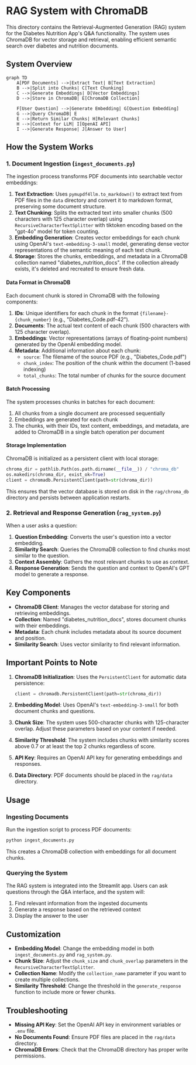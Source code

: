 # RAG System with ChromaDB

This directory contains the Retrieval-Augmented Generation (RAG) system for the Diabetes Nutrition App's Q&A functionality.
The system uses ChromaDB for vector storage and retrieval, enabling efficient semantic search over diabetes and nutrition documents.

## System Overview

```mermaid
graph TD
    A[PDF Documents] -->|Extract Text| B[Text Extraction]
    B -->|Split into Chunks| C[Text Chunking]
    C -->|Generate Embeddings| D[Vector Embeddings]
    D -->|Store in ChromaDB| E[ChromaDB Collection]

    F[User Question] -->|Generate Embedding| G[Question Embedding]
    G -->|Query ChromaDB| E
    E -->|Return Similar Chunks| H[Relevant Chunks]
    H -->|Context for LLM| I[OpenAI API]
    I -->|Generate Response| J[Answer to User]
```

## How the System Works

### 1. Document Ingestion (`ingest_documents.py`)

The ingestion process transforms PDF documents into searchable vector embeddings:

1. **Text Extraction**: Uses `pymupdf4llm.to_markdown()` to extract text from PDF files in the `data` directory and convert it to markdown format, preserving some document structure.
2. **Text Chunking**: Splits the extracted text into smaller chunks (500 characters with 125 character overlap) using `RecursiveCharacterTextSplitter` with tiktoken encoding based on the "gpt-4o" model for token counting.
3. **Embedding Generation**: Creates vector embeddings for each chunk using OpenAI's `text-embedding-3-small` model, generating dense vector representations of the semantic meaning of each text chunk.
4. **Storage**: Stores the chunks, embeddings, and metadata in a ChromaDB collection named "diabetes_nutrition_docs". If the collection already exists, it's deleted and recreated to ensure fresh data.

#### Data Format in ChromaDB

Each document chunk is stored in ChromaDB with the following components:

1. **IDs**: Unique identifiers for each chunk in the format `{filename}-{chunk_number}` (e.g., "Diabetes_Code.pdf-42").
2. **Documents**: The actual text content of each chunk (500 characters with 125 character overlap).
3. **Embeddings**: Vector representations (arrays of floating-point numbers) generated by the OpenAI embedding model.
4. **Metadata**: Additional information about each chunk:
   - `source`: The filename of the source PDF (e.g., "Diabetes_Code.pdf")
   - `chunk_index`: The position of the chunk within the document (1-based indexing)
   - `total_chunks`: The total number of chunks for the source document

#### Batch Processing

The system processes chunks in batches for each document:

1. All chunks from a single document are processed sequentially
2. Embeddings are generated for each chunk
3. The chunks, with their IDs, text content, embeddings, and metadata, are added to ChromaDB in a single batch operation per document

#### Storage Implementation

ChromaDB is initialized as a persistent client with local storage:

```python
chroma_dir = pathlib.Path(os.path.dirname(__file__)) / "chroma_db"
os.makedirs(chroma_dir, exist_ok=True)
client = chromadb.PersistentClient(path=str(chroma_dir))
```

This ensures that the vector database is stored on disk in the `rag/chroma_db` directory and persists between application restarts.

### 2. Retrieval and Response Generation (`rag_system.py`)

When a user asks a question:

1. **Question Embedding**: Converts the user's question into a vector embedding.
2. **Similarity Search**: Queries the ChromaDB collection to find chunks most similar to the question.
3. **Context Assembly**: Gathers the most relevant chunks to use as context.
4. **Response Generation**: Sends the question and context to OpenAI's GPT model to generate a response.

## Key Components

- **ChromaDB Client**: Manages the vector database for storing and retrieving embeddings.
- **Collection**: Named "diabetes_nutrition_docs", stores document chunks with their embeddings.
- **Metadata**: Each chunk includes metadata about its source document and position.
- **Similarity Search**: Uses vector similarity to find relevant information.

## Important Points to Note

1. **ChromaDB Initialization**: Uses the `PersistentClient` for automatic data persistence:

   ```python
   client = chromadb.PersistentClient(path=str(chroma_dir))
   ```

2. **Embedding Model**: Uses OpenAI's `text-embedding-3-small` for both document chunks and questions.

3. **Chunk Size**: The system uses 500-character chunks with 125-character overlap. Adjust these parameters based on your content if needed.

4. **Similarity Threshold**: The system includes chunks with similarity scores above 0.7 or at least the top 2 chunks regardless of score.

5. **API Key**: Requires an OpenAI API key for generating embeddings and responses.

6. **Data Directory**: PDF documents should be placed in the `rag/data` directory.

## Usage

### Ingesting Documents

Run the ingestion script to process PDF documents:

```bash
python ingest_documents.py
```

This creates a ChromaDB collection with embeddings for all document chunks.

### Querying the System

The RAG system is integrated into the Streamlit app. Users can ask questions through the Q&A interface, and the system will:

1. Find relevant information from the ingested documents
2. Generate a response based on the retrieved context
3. Display the answer to the user

## Customization

- **Embedding Model**: Change the embedding model in both `ingest_documents.py` and `rag_system.py`.
- **Chunk Size**: Adjust the `chunk_size` and `chunk_overlap` parameters in the `RecursiveCharacterTextSplitter`.
- **Collection Name**: Modify the `collection_name` parameter if you want to create multiple collections.
- **Similarity Threshold**: Change the threshold in the `generate_response` function to include more or fewer chunks.

## Troubleshooting

- **Missing API Key**: Set the OpenAI API key in environment variables or `.env` file.
- **No Documents Found**: Ensure PDF files are placed in the `rag/data` directory.
- **ChromaDB Errors**: Check that the ChromaDB directory has proper write permissions.

